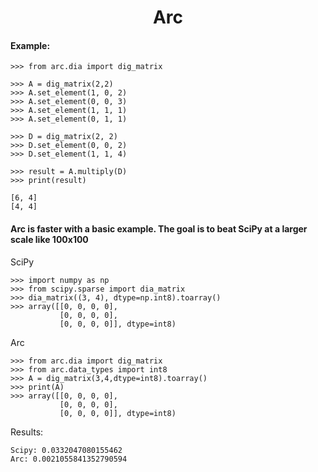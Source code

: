 <h1 align="center">
Arc
</h1>

#### Example:

```python3
>>> from arc.dia import dig_matrix

>>> A = dig_matrix(2,2)
>>> A.set_element(1, 0, 2)
>>> A.set_element(0, 0, 3)
>>> A.set_element(1, 1, 1)
>>> A.set_element(0, 1, 1)

>>> D = dig_matrix(2, 2)
>>> D.set_element(0, 0, 2)
>>> D.set_element(1, 1, 4)

>>> result = A.multiply(D)
>>> print(result)

[6, 4]
[4, 4]
```

#### Arc is faster with a basic example. The goal is to beat SciPy at a larger scale like 100x100

SciPy
```python3
>>> import numpy as np
>>> from scipy.sparse import dia_matrix
>>> dia_matrix((3, 4), dtype=np.int8).toarray()
>>> array([[0, 0, 0, 0],
           [0, 0, 0, 0],
           [0, 0, 0, 0]], dtype=int8)
```

Arc
```python3
>>> from arc.dia import dig_matrix
>>> from arc.data_types import int8
>>> A = dig_matrix(3,4,dtype=int8).toarray()
>>> print(A)
>>> array([[0, 0, 0, 0],
           [0, 0, 0, 0],
           [0, 0, 0, 0]], dtype=int8)
```

Results:
```
Scipy: 0.0332047080155462
Arc: 0.0021055841352790594
```
